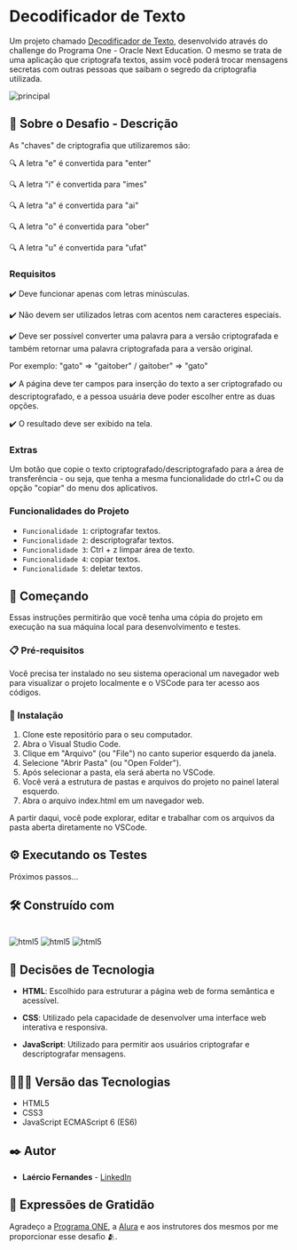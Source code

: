 # Decodificador de Texto

Um projeto chamado [Decodificador de Texto](https://fernandesmelo.github.io/conversor-de-moedas/), desenvolvido através do challenge do Programa One - Oracle Next Education.
O mesmo se trata de uma aplicação que criptografa textos, assim você poderá trocar mensagens secretas com outras pessoas que saibam o segredo da criptografia utilizada.

![principal](https://github.com/fernandesmelo/Challenge-Decodificador-de-Texto/assets/113717317/5ccf71a3-5306-48bd-aef7-2e24622e4b74)

## 📝 Sobre o Desafio - Descrição
As "chaves" de criptografia que utilizaremos são:

🔍 A letra "e" é convertida para "enter"

🔍 A letra "i" é convertida para "imes"

🔍 A letra "a" é convertida para "ai"

🔍 A letra "o" é convertida para "ober"

🔍 A letra "u" é convertida para "ufat"

### Requisitos
✔️ Deve funcionar apenas com letras minúsculas.

✔️ Não devem ser utilizados letras com acentos nem caracteres especiais.

✔️ Deve ser possível converter uma palavra para a versão criptografada e também retornar uma palavra criptografada para a versão original.

Por exemplo:
"gato" => "gaitober" / gaitober" => "gato"

✔️ A página deve ter campos para inserção do texto a ser criptografado ou descriptografado, e a pessoa usuária deve poder escolher entre as duas opções.

✔️ O resultado deve ser exibido na tela.

### Extras
Um botão que copie o texto criptografado/descriptografado para a área de transferência - ou seja, que tenha a mesma funcionalidade do ctrl+C ou da opção "copiar" do menu dos aplicativos.

### Funcionalidades do Projeto
- `Funcionalidade 1`: criptografar textos.
- `Funcionalidade 2`: descriptografar textos.
- `Funcionalidade 3`: Ctrl + z limpar área de texto.
- `Funcionalidade 4`: copiar textos.  
- `Funcionalidade 5`: deletar textos.                          

## 🚀 Começando

Essas instruções permitirão que você tenha uma cópia do projeto em execução na sua máquina local para desenvolvimento e testes.

### 📋 Pré-requisitos

Você precisa ter instalado  no seu sistema operacional um navegador web para visualizar o projeto localmente e o VSCode para ter acesso aos códigos. 

### 🔧 Instalação

1. Clone este repositório para o seu computador.
2. Abra o Visual Studio Code.
3. Clique em "Arquivo" (ou "File") no canto superior esquerdo da janela.
4. Selecione "Abrir Pasta" (ou "Open Folder").
5. Após selecionar a pasta, ela será aberta no VSCode.
6. Você verá a estrutura de pastas e arquivos do projeto no painel lateral esquerdo.
7. Abra o arquivo index.html em um navegador web.

A partir daqui, você pode explorar, editar e trabalhar com os arquivos da pasta aberta diretamente no VSCode.

## ⚙️ Executando os Testes

Próximos passos...

## 🛠️ Construído com

<div style="display: inline-block"><br/>
  <img align="center" alt="html5" src="https://img.shields.io/badge/HTML5-E34F26?style=for-the-badge&logo=html5&logoColor=white" /> 
  <img align="center" alt="html5" src="https://img.shields.io/badge/CSS3-1572B6?style=for-the-badge&logo=css3&logoColor=white" />
  <img align="center" alt="html5" src="https://img.shields.io/badge/JavaScript-323330?style=for-the-badge&logo=javascript&logoColor=F7DF1E" />
</div><br/>

## 🔨 Decisões de Tecnologia

* **HTML**: Escolhido para estruturar a página web de forma semântica e acessível.

* **CSS**: Utilizado pela capacidade de desenvolver uma interface web interativa e responsiva.

* **JavaScript**: Utilizado para permitir aos usuários criptografar e descriptografar mensagens.

## 👨🏽‍💻 Versão das Tecnologias

* HTML5
* CSS3
* JavaScript ECMAScript 6 (ES6)

## ✒️ Autor

* **Laércio Fernandes** - [LinkedIn](https://www.linkedin.com/in/laercio-fernandes-desenvolvedor-web-front-end/)

## 🎁 Expressões de Gratidão

Agradeço a [Programa ONE](https://www.oracle.com/br/education/oracle-next-education/), a [Alura](https://www.linkedin.com/school/aluracursos/) e aos instrutores dos mesmos por me proporcionar esse desafio 🫂.
